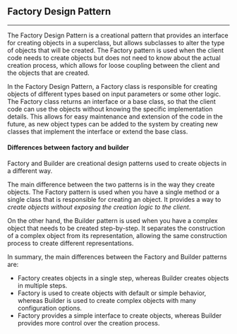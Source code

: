 ## Factory Design Pattern
-----
The Factory Design Pattern is a creational pattern that provides an interface for creating objects in a superclass, but allows subclasses to alter the type of objects that will be created. The Factory pattern is used when the client code needs to create objects but does not need to know about the actual creation process, which allows for loose coupling between the client and the objects that are created.

In the Factory Design Pattern, a Factory class is responsible for creating objects of different types based on input parameters or some other logic. The Factory class returns an interface or a base class, so that the client code can use the objects without knowing the specific implementation details. This allows for easy maintenance and extension of the code in the future, as new object types can be added to the system by creating new classes that implement the interface or extend the base class.

#### Differences between factory and builder
Factory and Builder are creational design patterns used to create objects in a different way.

The main difference between the two patterns is in the way they create objects. The Factory pattern is used when you have a single method or a single class that is responsible for creating an object. It provides a way to *create objects without exposing the creation logic to the client*.

On the other hand, the Builder pattern is used when you have a complex object that needs to be created step-by-step. It separates the construction of a complex object from its representation, allowing the same construction process to create different representations.

In summary, the main differences between the Factory and Builder patterns are:

- Factory creates objects in a single step, whereas Builder creates objects in multiple steps.
- Factory is used to create objects with default or simple behavior, whereas Builder is used to create complex objects with many configuration options.
- Factory provides a simple interface to create objects, whereas Builder provides more control over the creation process.